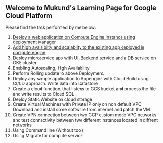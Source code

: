 ## Welcome to Mukund's Learning Page for Google Cloud Platform

Please find the task performed by me below:
1. [Deploy a web application on Compute Engine Instance using deployment Manager](./Task1/readme.md)
2. [Add high avaialbilty and scalabilty to the existing app deployed in compute engine](./Task2/readme.md)
3. Deploy microservice app with UI, Backend service and a DB service on GKE cluster
4. Enabling Autoscaling, High Availability
5. Perform Rolling update to above Deployment.
6. Deploy any sample application to Appengine with Cloud Build using CI/CD approach. Write data into Datastore
7. Create a cloud function, that listens to GCS bucket and process the file and write results to Cloud SQL .
8. Deploy Static Website on cloud storage
9. Create Virtual Machines with Private IP only on non default VPC . Download and install some software from internet and patch the VM
10. Create VPN connection between two GCP custom mode VPC networks and test connectivity between two different instances located in diffrent networks
11. Using Command line (Without tool)
12. Using Migrate for compute service

